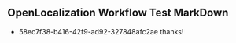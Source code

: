 ## OpenLocalization Workflow Test MarkDown
* 58ec7f38-b416-42f9-ad92-327848afc2ae thanks!

<!--HONumber=Aug16_HO3-->


